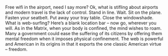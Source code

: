 Free wifi in the airport, need I say more? Ok, what is stifling about airports and modern travel is the lack of control. Stand in line. Wait. Sit on the plane. Fasten your seatbelt. Put away your tray table. Close the windowshade. What is web-surfing? Here’s a blank location bar – now go, wherever you will. As in the Matrix, when your body is confined, the mind wishes to roam. Many a government could ease the suffering of its citizens by offering them mental freedom when it imposes physical confinement. The web is powerful and American in its origins in that it exports the one classic American virtue – freedom.